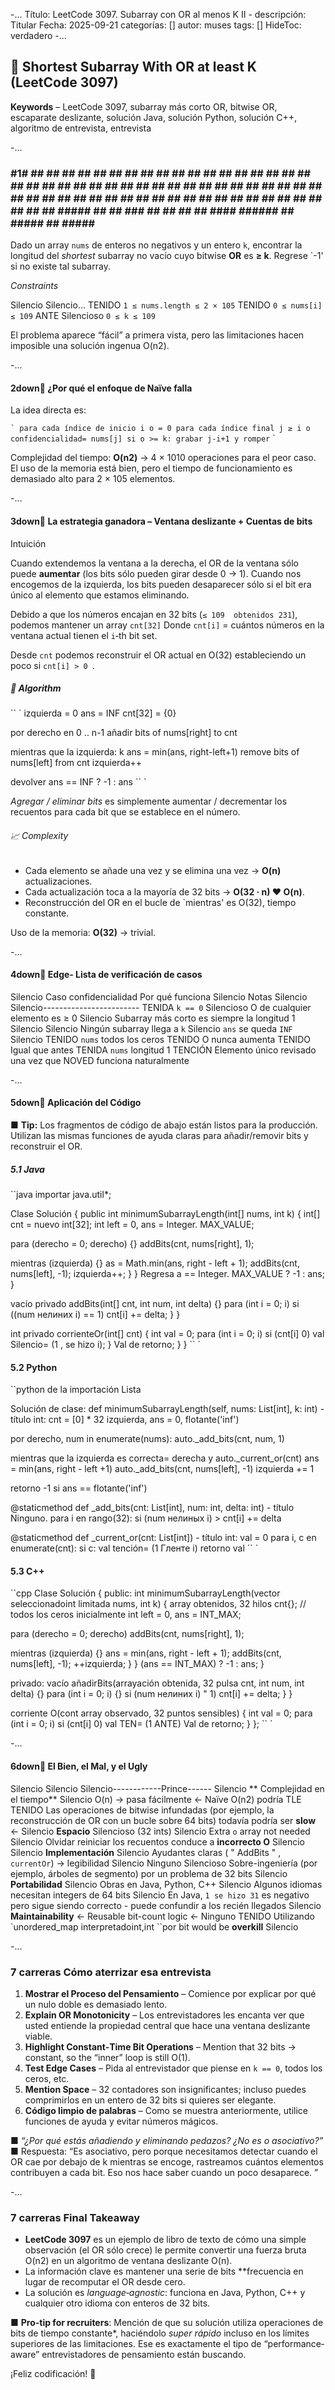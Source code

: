 -...
Título: LeetCode 3097. Subarray con OR al menos K II -
descripción: Titular
Fecha: 2025-09-21
categorías: []
autor: muses
tags: []
HideToc: verdadero
-...
## 📌 Shortest Subarray With OR at least K (LeetCode 3097)

**Keywords** – LeetCode 3097, subarray más corto OR, bitwise OR, escaparate deslizante, solución Java, solución Python, solución C++, algoritmo de entrevista, entrevista

-...

### #1# ## ## ## ## ## ## ## ## ## ## ## ## ## ## ## ## ## ## ## ## ## ## ## ## ## ## ## ## ## ## ## ## ## ## ## ## ## ## ## ## ## ## ## ## ## ## ## ## ## ## ## ## ## ## ## ## ## ## ## ## ## ##### ## ## ### ## ## ## ## #### ###### ## ##### ## ##### ####################################################################################

Dado un array `nums` de enteros no negativos y un entero `k`, encontrar la longitud del *shortest* subarray no vacío cuyo bitwise **OR** es **≥ k**.
Regrese `-1' si no existe tal subarray.

*Constraints*

Silencio
Silencio...
TENIDO `1 ≤ nums.length ≤ 2 × 105` TENIDO `0 ≤ nums[i] ≤ 109` ANTE
Silencioso `0 ≤ k ≤ 109`

El problema aparece “fácil” a primera vista, pero las limitaciones hacen imposible una solución ingenua O(n2).

-...

#### 2down⃣ ¿Por qué el enfoque de Naïve falla

La idea directa es:

`` `
para cada índice de inicio i
o = 0
para cada índice final j ≥ i
o confidencialidad= nums[j]
si o >= k: grabar j-i+1 y romper
`` `

Complejidad del tiempo: **O(n2)** → 4 × 1010 operaciones para el peor caso.
El uso de la memoria está bien, pero el tiempo de funcionamiento es demasiado alto para 2 × 105 elementos.

-...

#### 3down⃣ La estrategia ganadora – Ventana deslizante + Cuentas de bits

Intuición

Cuando extendemos la ventana a la derecha, el OR de la ventana sólo puede **aumentar** (los bits sólo pueden girar desde 0 → 1).
Cuando nos encogemos de la izquierda, los bits pueden desaparecer sólo si el bit era único al elemento que estamos eliminando.

Debido a que los números encajan en 32 bits (`≤ 109  obtenidos 231`), podemos mantener un array `cnt[32]` Donde
`cnt[i]` = cuántos números en la ventana actual tienen el `i`‐th bit set.

Desde `cnt` podemos reconstruir el OR actual en O(32) estableciendo un poco si `cnt[i] > 0 `.

##### 🧪 Algorithm

`` `
izquierda = 0
ans = INF
cnt[32] = {0}

por derecho en 0 .. n-1
añadir bits of nums[right] to cnt

mientras que la izquierda: k
ans = min(ans, right-left+1)
remove bits of nums[left] from cnt
izquierda++

devolver ans == INF ? -1 : ans
`` `

*Agregar / eliminar bits* es simplemente aumentar / decrementar los recuentos para cada bit que se establece en el número.

###### 📈 Complexity

- Cada elemento se añade una vez y se elimina una vez → **O(n)** actualizaciones.
- Cada actualización toca a la mayoría de 32 bits → **O(32 · n) ♥ O(n)**.
- Reconstrucción del OR en el bucle de `mientras' es O(32), tiempo constante.

Uso de la memoria: **O(32)** → trivial.

-...

#### 4down⃣ Edge‐ Lista de verificación de casos

Silencio Caso confidencialidad Por qué funciona Silencio Notas Silencio
Silencio------------------------
TENIDA `k == 0` Silencioso O de cualquier elemento es ≥ 0 Silencio Subarray más corto es siempre la longitud 1 Silencio
Silencio Ningún subarray llega a `k` Silencio `ans` se queda `INF` Silencio
TENIDO `nums` todos los ceros TENIDO O nunca aumenta TENIDO Igual que antes
TENIDA `nums` longitud 1 TENCIÓN Elemento único revisado una vez que NOVED funciona naturalmente

-...

#### 5down⃣ Aplicación del Código

■ **Tip:** Los fragmentos de código de abajo están listos para la producción. Utilizan las mismas funciones de ayuda claras para añadir/removir bits y reconstruir el OR.

##### 5.1 Java

``java
importar java.util*;

Clase Solución {
public int minimumSubarrayLength(int[] nums, int k) {
int[] cnt = nuevo int[32];
int left = 0, ans = Integer. MAX_VALUE;

para (derecho = 0; derecho) {}
addBits(cnt, nums[right], 1);

mientras (izquierda) {}
as = Math.min(ans, right - left + 1);
addBits(cnt, nums[left], -1);
izquierda++;
}
}
Regresa a == Integer. MAX_VALUE ? -1 : ans;
}

vacío privado addBits(int[] cnt, int num, int delta) {}
para (int i = 0; i)
si ((num нелиних i) == 1) cnt[i] += delta;
}
}

int privado corrienteOr(int[] cnt) {
int val = 0;
para (int i = 0; i)
si (cnt[i] 0) val Silencio= (1 , se hizo i);
}
Val de retorno;
}
}
`` `

#### 5.2 Python

``python
de la importación Lista

Solución de clase:
def minimumSubarrayLength(self, nums: List[int], k: int) - título int:
cnt = [0] * 32
izquierda, ans = 0, flotante('inf')

por derecho, num in enumerate(nums):
auto._add_bits(cnt, num, 1)

mientras que la izquierda es correcta= derecha y auto._current_or(cnt)
ans = min(ans, right - left +1)
auto._add_bits(cnt, nums[left], -1)
izquierda += 1

retorno -1 si ans == flotante('inf')

@staticmethod
def _add_bits(cnt: List[int], num: int, delta: int) - título Ninguno.
para i en rango(32):
si (num нелиных i) >
cnt[i] += delta

@staticmethod
def _current_or(cnt: List[int]) - título int:
val = 0
para i, c en enumerate(cnt):
si c:
val tención= (1 Гленте i)
retorno val
`` `

#### 5.3 C++

``cpp
Clase Solución {
public:
int minimumSubarrayLength(vector seleccionadoint limitada nums, int k) {
array obtenidos, 32 hilos cnt{}; // todos los ceros inicialmente
int left = 0, ans = INT_MAX;

para (derecho = 0; derecho)
addBits(cnt, nums[right], 1);

mientras (izquierda) {}
ans = min(ans, right - left + 1);
addBits(cnt, nums[left], -1);
++izquierda;
}
}
(ans == INT_MAX) ? -1 : ans;
}

privado:
vacío añadirBits(arrayación obtenida, 32 pulsa cnt, int num, int delta) {}
para (int i = 0; i) {}
si (num нелиних i) " 1)
cnt[i] += delta;
}
}

corriente O(cont array observado, 32 puntos sensibles) {
int val = 0;
para (int i = 0; i)
si (cnt[i] 0)
val TEN= (1 ANTE)
Val de retorno;
}
};
`` `

-...

#### 6down⃣ El Bien, el Mal, y el Ugly

Silencio Silencio
Silencio------------Prince------
Silencio ** Complejidad en el tiempo** Silencio O(n) → pasa fácilmente ← Naïve O(n2) podría TLE TENIDO Las operaciones de bitwise infundadas (por ejemplo, la reconstrucción de OR con un bucle sobre 64 bits) todavía podría ser **slow** ←
Silencio **Espacio** Silencioso (32 ints) Silencio Extra `o` array not needed Silencio Olvidar reiniciar los recuentos conduce a **incorrecto O** Silencio
Silencio **Implementación** Silencio Ayudantes claras ( " AddBits " , `currentOr`) → legibilidad Silencio Ninguno Silencioso Sobre-ingeniería (por ejemplo, árboles de segmento) por un problema de 32 bits
Silencio **Portabilidad** Silencio Obras en Java, Python, C++ Silencio Algunos idiomas necesitan integers de 64 bits Silencio En Java, `1 se hizo 31` es negativo pero sigue siendo correcto - puede confundir a los recién llegados
Silencio **Maintainability** ← Reusable bit-count logic ← Ninguno TENIDO Utilizando `unordered_map interpretadoint,int ``por bit would be **overkill** Silencio

-...

### 7 carreras Cómo aterrizar esa entrevista

1. **Mostrar el Proceso del Pensamiento** – Comience por explicar por qué un nulo doble es demasiado lento.
2. **Explain OR Monotonicity** – Los entrevistadores les encanta ver que usted entiende la propiedad central que hace una ventana deslizante viable.
3. **Highlight Constant‐Time Bit Operations** – Mention that 32 bits → constant, so the “inner” loop is still O(1).
4. **Test Edge Cases** – Pida al entrevistador que piense en `k == 0`, todos los ceros, etc.
5. **Mention Space** – 32 contadores son insignificantes; incluso puedes comprimirlos en un entero de 32 bits si quieres ser elegante.
6. **Código limpio de palabras** – Como se muestra anteriormente, utilice funciones de ayuda y evitar números mágicos.

■ *“¿Por qué estás añadiendo y eliminando pedazos? ¿No es o asociativo?”*
■ Respuesta: “Es asociativo, pero porque necesitamos detectar cuando el OR cae por debajo de k mientras se encoge, rastreamos cuántos elementos contribuyen a cada bit. Eso nos hace saber cuando un poco desaparece. ”

-...

### 7 carreras Final Takeaway

- **LeetCode 3097** es un ejemplo de libro de texto de cómo una simple observación (el OR sólo crece) le permite convertir una fuerza bruta O(n2) en un algoritmo de ventana deslizante O(n).
- La información clave es mantener una serie de bits **frecuencia en lugar de recomputar el OR desde cero.
- La solución es *language‐agnostic*: funciona en Java, Python, C++ y cualquier otro idioma con enteros de 32 bits.

■ **Pro-tip for recruiters**: Mención de que su solución utiliza operaciones de bits de tiempo constante*, haciéndolo *super rápido* incluso en los límites superiores de las limitaciones. Ese es exactamente el tipo de “performance‐aware” entrevistadores de pensamiento están buscando.

¡Feliz codificación! 🚀